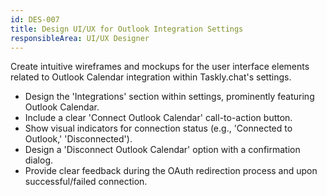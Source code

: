 ```yaml
---
id: DES-007
title: Design UI/UX for Outlook Integration Settings
responsibleArea: UI/UX Designer
---
```

Create intuitive wireframes and mockups for the user interface elements related to Outlook Calendar integration within Taskly.chat's settings.
*   Design the 'Integrations' section within settings, prominently featuring Outlook Calendar.
*   Include a clear 'Connect Outlook Calendar' call-to-action button.
*   Show visual indicators for connection status (e.g., 'Connected to Outlook,' 'Disconnected').
*   Design a 'Disconnect Outlook Calendar' option with a confirmation dialog.
*   Provide clear feedback during the OAuth redirection process and upon successful/failed connection.